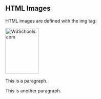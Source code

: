 <!DOCTYPE html>
<html>
<body>

<h2>HTML Images</h2>
<p>HTML images are defined with the img tag:</p>

<img src="w3schools.jpg" alt="W3Schools.com" width="104" height="142">

</body>
</html>

<!DOCTYPE html>
<html>
<body>

<p>This is a paragraph.</p>
<p>This is another paragraph.</p>

</body>
</html>

